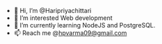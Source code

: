 - 👋 Hi, I’m @Haripriyachittari
- 👀 I’m interested Web development
- 🌱 I’m currently learning NodeJS and PostgreSQL.
- 📫 Reach me @hpvarma09@gmail.com

<!---
Haripriyachittari/Haripriyachittari is a ✨ special ✨ repository because its `README.md` (this file) appears on your GitHub profile.
You can click the Preview link to take a look at your changes.
--->
